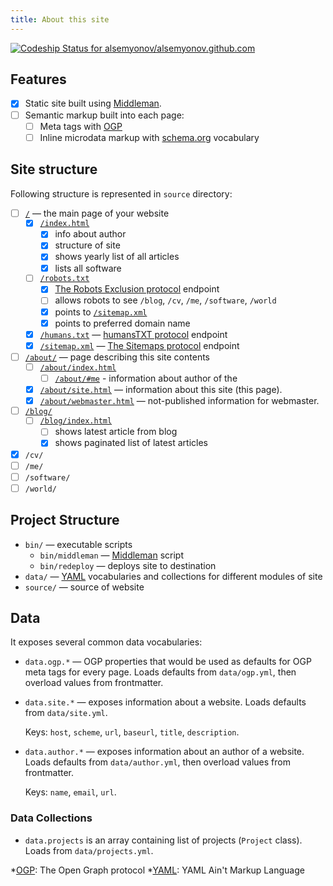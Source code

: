 ```yaml
---
title: About this site
---
```


[ ![Codeship Status for alsemyonov/alsemyonov.github.com](https://codeship.com/projects/b4c9d280-a68f-0133-2c7c-1a5a40261798/status?branch=master)](https://codeship.com/projects/129976)

## Features

*   [x] Static site built using [Middleman][].
*   [ ] Semantic markup built into each page:
    *   [ ] Meta tags with [OGP][]
    *   [ ] Inline microdata markup with [schema.org][] vocabulary

## Site structure

Following structure is represented in `source` directory:

*   [ ] [`/`](/) — the main page of your website
    *   [x] [`/index.html`](/index.html)
        *   [x] info about author
        *   [x] structure of site
        *   [x] shows yearly list of all articles
        *   [x] lists all software
    *   [ ] [`/robots.txt`][robots.txt]
        *   [x] [The Robots Exclusion protocol][robotstxt.org] endpoint
        *   [ ] allows robots to see `/blog`, `/cv`, `/me`, `/software`, `/world`
        *   [x] points to [`/sitemap.xml`][sitemap.xml]
        *   [x] points to preferred domain name
    *   [x] [`/humans.txt`][humans.txt] — [humansTXT protocol][humanstxt.org] endpoint
    *   [x] [`/sitemap.xml`][sitemap.xml] — [The Sitemaps protocol][sitemaps.org] endpoint
*   [ ] [`/about/`](/about/) — page describing this site contents
    *   [ ] [`/about/index.html`](/about/index.html)
        *   [ ] [`/about/#me`](/about/#me) - information about author of the
    *   [x] [`/about/site.html`](/about/site/) — information about this site (this page).
    *   [x] [`/about/webmaster.html`](/about/webmaster/) — not-published information for webmaster.
*   [ ] [`/blog/`](/blog/)
    *   [ ] [`/blog/index.html`](/blog/index.html)
        *   [ ] shows latest article from blog
        *   [x] shows paginated list of latest articles
* [x] `/cv/`
* [ ] `/me/`
* [ ] `/software/`
* [ ] `/world/`

## Project Structure

* `bin/` — executable scripts
  * `bin/middleman` — [Middleman][] script
  * `bin/redeploy` — deploys site to destination
* `data/` — [YAML][] vocabularies and collections for different modules of site
* `source/` — source of website

## Data

It exposes several common data vocabularies:

*   `data.ogp.*` —
    OGP properties that would be used as defaults for OGP meta tags for every page.
    Loads defaults from `data/ogp.yml`, then overload values from frontmatter.

*   `data.site.*` — exposes information about a website.
    Loads defaults from `data/site.yml`.

    Keys: `host`, `scheme`, `url`, `baseurl`, `title`, `description`.

*   `data.author.*` — exposes information about an author of a website.
    Loads defaults from `data/author.yml`, then overload values from frontmatter.

    Keys: `name`, `email`, `url`.

### Data Collections

* `data.projects` is an array containing list of projects (`Project` class).
  Loads from `data/projects.yml`.

[Middleman]: https://middlemanapp.com/ "Middleman: Hand-crafted frontend development"

[OGP]: http://ogp.me/ "The Open Graph protocol"
[YAML]: http://yaml.org/ "YAML Ain't Markup Language"
[robotstxt.org]: http://www.robotstxt.org/ "The Robots Exclusion Protocol"
[humanstxt.org]: http://humanstxt.org/ "Humans TXT: We Are People, Not Machines."
[sitemaps.org]: http://www.sitemaps.org/ "The Sitemaps protocol"
[schema.org]: http://www.schema.org/ "schema.org microdata vocabulary"

[root_url]: https://al.semyonov.us/ "The Main Page of Site"
[robots.txt]: https://al.semyonov.us/robots.txt "The Robots Exclusion Protocol endpoint"
[sitemap.xml]: https://al.semyonov.us/sitemap.xml "Sitemap Protocol endpoint"
[humans.txt]: https://al.semyonov.us/humans.txt "The Humans.txt"

*[OGP]: The Open Graph protocol
*[YAML]: YAML Ain't Markup Language
